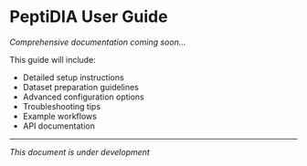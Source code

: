 # PeptiDIA User Guide

*Comprehensive documentation coming soon...*

This guide will include:
- Detailed setup instructions
- Dataset preparation guidelines
- Advanced configuration options
- Troubleshooting tips
- Example workflows
- API documentation

---

*This document is under development*